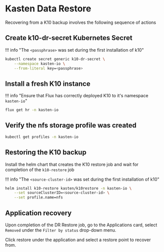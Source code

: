 # Kasten Data Restore

Recovering from a K10 backup involves the following sequence of actions

## Create k10-dr-secret Kubernetes Secret

!!! info "The `<passphrase>` was set during the first installation of k10"

```sh
kubectl create secret generic k10-dr-secret \
    --namespace kasten-io \
    --from-literal key=<passphrase>
```

## Install a fresh K10 instance

!!! info "Ensure that Flux has correctly deployed K10 to it's namespace `kasten-io`"

```sh
flux get hr -n kasten-io
```

## Verify the nfs storage profile was created

```sh
kubectl get profiles -n kasten-io
```

## Restoring the K10 backup

Install the helm chart that creates the K10 restore job and wait for completion of the `k10-restore` job

!!! info "The `<source-cluster-id>` was set during the first installation of k10"

```sh
helm install k10-restore kasten/k10restore -n kasten-io \
    --set sourceClusterID=<source-cluster-id> \
    --set profile.name=nfs
```

## Application recovery

Upon completion of the DR Restore job, go to the Applications card, select `Removed` under the `Filter by status` drop-down menu.

Click restore under the application and select a restore point to recover from.
